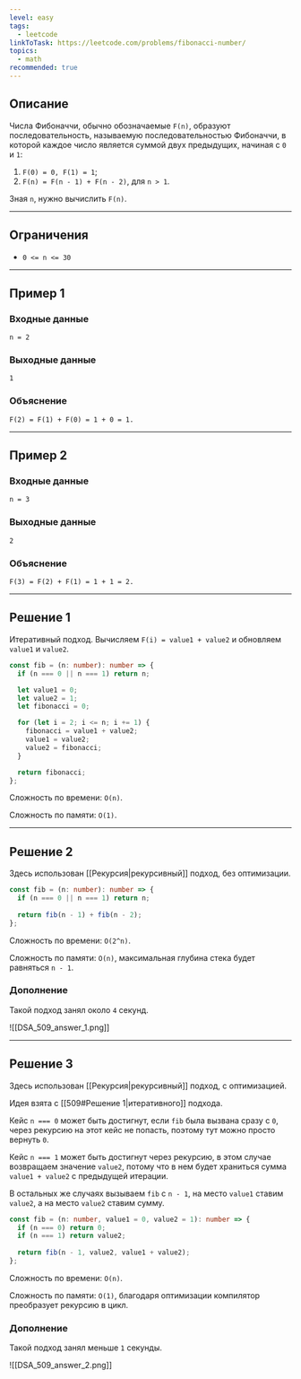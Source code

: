 ```yaml
---
level: easy
tags:
  - leetcode
linkToTask: https://leetcode.com/problems/fibonacci-number/
topics:
  - math
recommended: true
---
```

## Описание

Числа Фибоначчи, обычно обозначаемые `F(n)`, образуют последовательность, называемую последовательностью Фибоначчи, в которой каждое число является суммой двух предыдущих, начиная с `0` и `1`:

1. `F(0) = 0, F(1) = 1`;
2. `F(n) = F(n - 1) + F(n - 2)`, для `n > 1`.

Зная `n`, нужно вычислить `F(n)`.

---
## Ограничения

- `0 <= n <= 30`

---
## Пример 1

### Входные данные

```
n = 2
```
### Выходные данные

```
1
```
### Объяснение

```
F(2) = F(1) + F(0) = 1 + 0 = 1.
```

---
## Пример 2

### Входные данные

```
n = 3
```
### Выходные данные

```
2
```
### Объяснение

```
F(3) = F(2) + F(1) = 1 + 1 = 2.
```

---
## Решение 1

Итеративный подход. Вычисляем `F(i) = value1 + value2` и обновляем `value1` и `value2`.

```typescript
const fib = (n: number): number => {
  if (n === 0 || n === 1) return n;

  let value1 = 0;
  let value2 = 1;
  let fibonacci = 0;

  for (let i = 2; i <= n; i += 1) {
    fibonacci = value1 + value2;
    value1 = value2;
    value2 = fibonacci;
  }

  return fibonacci;
};
```

Сложность по времени: `O(n)`.

Сложность по памяти: `O(1)`.

---
## Решение 2

Здесь использован [[Рекурсия|рекурсивный]] подход, без оптимизации.

```typescript
const fib = (n: number): number => {
  if (n === 0 || n === 1) return n;
  
  return fib(n - 1) + fib(n - 2);
};
```

Сложность по времени: `O(2^n)`.

Сложность по памяти: `O(n)`, максимальная глубина стека будет равняться `n - 1`.

### Дополнение

Такой подход занял около `4` секунд.

![[DSA_509_answer_1.png]]

---
## Решение 3

Здесь использован [[Рекурсия|рекурсивный]] подход, с оптимизацией.

Идея взята с [[509#Решение 1|итеративного]] подхода.

Кейс `n === 0` может быть достигнут, если `fib` была вызвана сразу с `0`, через рекурсию на этот кейс не попасть, поэтому тут можно просто вернуть `0`.

Кейс `n === 1` может быть достигнут через рекурсию, в этом случае возвращаем значение `value2`, потому что в нем будет храниться сумма `value1 + value2` с предыдущей итерации.

В остальных же случаях вызываем `fib` с `n - 1`, на место `value1` ставим `value2`, а на место `value2` ставим сумму.

```typescript
const fib = (n: number, value1 = 0, value2 = 1): number => {
  if (n === 0) return 0;
  if (n === 1) return value2;
  
  return fib(n - 1, value2, value1 + value2);
};
```

Сложность по времени: `O(n)`.

Сложность по памяти: `O(1)`, благодаря оптимизации компилятор преобразует рекурсию в цикл.

### Дополнение

Такой подход занял меньше `1` секунды.

![[DSA_509_answer_2.png]]
